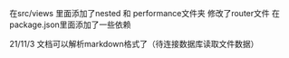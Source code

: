 在src/views 里面添加了nested 和 performance文件夹
修改了router文件
在package.json里面添加了一些依赖

21/11/3 文档可以解析markdown格式了（待连接数据库读取文件数据）